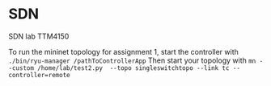 # SDN
SDN lab TTM4150



To run the mininet topology for assignment 1, start the controller with `./bin/ryu-manager /pathToControllerApp`
Then start your topology with `mn --custom /home/lab/test2.py  --topo singleswitchtopo --link tc --controller=remote`

